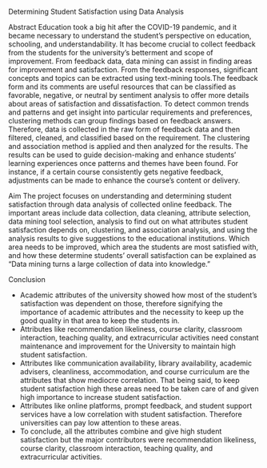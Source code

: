 Determining Student Satisfaction using Data Analysis

Abstract
Education took a big hit after the COVID-19 pandemic, and it became necessary to understand the student’s perspective on education, schooling, and understandability.
It has become crucial to collect feedback from the students for the university’s betterment and scope of improvement. From feedback data, data mining can assist in finding
areas for improvement and satisfaction. From the feedback responses, significant concepts and topics can be extracted using text-mining tools.The feedback form and its
comments are useful resources that can be classified as favorable, negative, or neutral by sentiment analysis to offer more details about areas of satisfaction and dissatisfaction.
To detect common trends and patterns and get insight into particular requirements and preferences, clustering methods can group findings based on feedback answers.
Therefore, data is collected in the raw form of feedback data and then filtered, cleaned, and classified based on the requirement. The clustering and association method 
is applied and then analyzed for the results. The results can be used to guide decision-making and enhance students’ learning experiences once patterns and themes have been found.
For instance, if a certain course consistently gets negative feedback, adjustments can be made to enhance the course’s content or delivery.

Aim
The project focuses on understanding and determining student satisfaction through data analysis of collected online feedback. The important areas include data collection, data cleaning,
attribute selection, data mining tool selection, analysis to find out on what attributes student satisfaction depends on, clustering, and association analysis, and using the analysis 
results to give suggestions to the educational institutions. Which area needs to be improved, which area the students are most satisfied with, and how these determine students’ overall 
satisfaction can be explained as “Data mining turns a large collection of data into knowledge.”

Conclusion
- Academic attributes of the university showed how most of the student’s satisfaction was dependent on those, therefore signifying the importance of academic attributes and the
   necessity to keep up the good quality in that area to keep the students in.
- Attributes like recommendation likeliness, course clarity, classroom interaction, teaching quality, and extracurricular activities need constant maintenance and improvement for
   the University to maintain high student satisfaction.
- Attributes like communication availability, library availability, academic advisers, cleanliness, accommodation, and course curriculum are the attributes that show mediocre correlation.
   That being said, to keep student satisfaction high these areas need to be taken care of and given high importance to increase student satisfaction.
- Attributes like online platforms, prompt feedback, and student support services have a low correlation with student satisfaction. Therefore universities can pay low attention to these
   areas.
- To conclude, all the attributes combine and give high student satisfaction but the major contributors were recommendation likeliness, course clarity, classroom interaction,
   teaching quality, and extracurricular activities.
